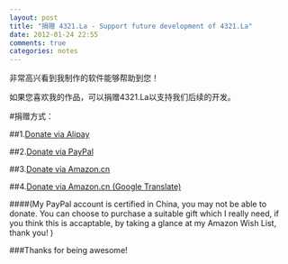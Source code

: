 ```yaml
---
layout: post
title: "捐赠 4321.La - Support future development of 4321.La"
date: 2012-01-24 22:55
comments: true
categories: notes
---
```

非常高兴看到我制作的软件能够帮助到您！

如果您喜欢我的作品，可以捐赠4321.La以支持我们后续的开发。

<!-- more -->



#捐赠方式：

##1.[Donate via Alipay](https://me.alipay.com/martian)

##2.[Donate via PayPal](https://www.paypal.com/cgi-bin/webscr?cmd=_xclick&business=fzyadmin%40gmail%2ecom&item_name=Support%20future%20development%20of%204321.La%20apps)


##3.[Donate via Amazon.cn](http://www.amazon.cn/registry/wishlist/1JUEM4PZIL82C)

##4.[Donate via Amazon.cn (Google Translate)](http://translate.google.com/translate?hl=en&sl=zh-CN&tl=en&u=http%3A%2F%2Fwww.amazon.cn%2Fregistry%2Fwishlist%2F1JUEM4PZIL82C)


####(My PayPal account is certified in China, you may not be able to donate. You can choose to purchase a suitable gift which I really need, if you think this is accaptable, by taking a glance at my Amazon Wish List, thank you! )

###Thanks for being awesome!
